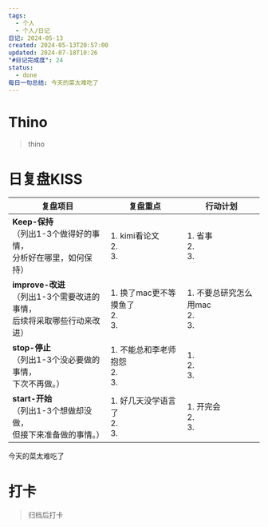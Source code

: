 ```yaml
---
tags:
  - 个人
  - 个人/日记
日记: 2024-05-13
created: 2024-05-13T20:57:00
updated: 2024-07-18T10:26
"#日记完成度": 24
status:
  - done
每日一句总结: 今天的菜太难吃了
---
```


# Thino
> thino

# 日复盘KISS
| **复盘项目**                                             | **复盘重点**                     | **行动计划**                     |
| ---------------------------------------------------- | ---------------------------- | ---------------------------- |
| **Keep-保持**<br>（列出1-3个做得好的事情，<br>   分析好在哪里，如何保持）     | 1.  kimi看论文<br>2. <br>3.     | 1.  省事<br>2. <br>3.          |
| **improve-改进**<br>（列出1-3个需要改进的事情，<br>  后续将采取哪些行动来改进） | 1.  换了mac更不等摸鱼了<br>2. <br>3. | 1.  不要总研究怎么用mac<br>2. <br>3. |
| **stop-停止**<br>（列出1-3个没必要做的事情，<br>下次不再做。）            | 1.  不能总和李老师抱怨<br>2. <br>3.   | 1.  <br>2. <br>3.            |
| **start-开始**<br>（列出1-3个想做却没做，<br>但接下来准备做的事情。）        | 1.  好几天没学语言了<br>2. <br>3.    | 1.  开完会<br>2. <br>3.         |
今天的菜太难吃了


# 打卡
> 归档后打卡


